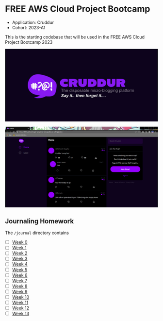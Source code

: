 # FREE AWS Cloud Project Bootcamp

- Application: Cruddur
- Cohort: 2023-A1

This is the starting codebase that will be used in the FREE AWS Cloud Project Bootcamp 2023

![Cruddur Graphic](Journal/assets/cruddur-banner.jpg)

![Cruddur Screenshot](Journal/assets/cruddur-yatheesh.png)

## Journaling Homework

The `/journal` directory contains

- [ ] [Week 0](Journal/week00.md)
- [ ] [Week 1](Journal/week01.md)
- [ ] [Week 2](Journal/week02.md)
- [ ] [Week 3](Journall/week03.md)
- [ ] [Week 4](Journal/week04.md)
- [ ] [Week 5](Journal/week05.md)
- [ ] [Week 6](Journal/week06.md)
- [ ] [Week 7](Journal/week07.md)
- [ ] [Week 8](Journal/week08.md)
- [ ] [Week 9](Journal/week09.md)
- [ ] [Week 10](Journal/week10.md)
- [ ] [Week 11](Journal/week11.md)
- [ ] [Week 12](Journal/week12.md)
- [ ] [Week 13](Journal/week13.md)
